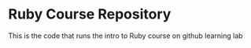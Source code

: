 # Ruby Course Repository

This is the code that runs the intro to Ruby course on github learning lab